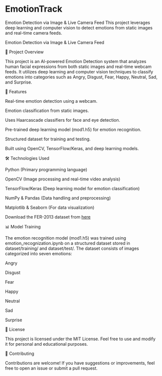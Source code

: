# EmotionTrack
Emotion Detection via Image &amp; Live Camera Feed  This project leverages deep learning and computer vision to detect emotions from static images and real-time camera feeds.

Emotion Detection via Image & Live Camera Feed

📌 Project Overview

This project is an AI-powered Emotion Detection system that analyzes human facial expressions from both static images and real-time webcam feeds. It utilizes deep learning and computer vision techniques to classify emotions into categories such as Angry, Disgust, Fear, Happy, Neutral, Sad, and Surprise.

🚀 Features

Real-time emotion detection using a webcam.

Emotion classification from static images.

Uses Haarcascade classifiers for face and eye detection.

Pre-trained deep learning model (mod1.h5) for emotion recognition.

Structured dataset for training and testing.

Built using OpenCV, TensorFlow/Keras, and deep learning models.

🛠️ Technologies Used

Python (Primary programming language)

OpenCV (Image processing and real-time video analysis)

TensorFlow/Keras (Deep learning model for emotion classification)

NumPy & Pandas (Data handling and preprocessing)

Matplotlib & Seaborn (For data visualization)


Download the FER-2013 dataset from [here]([https://drive.google.com/file/d/1X60B-uR3NtqPd4oosdotpbDgy8KOfUdr/view?usp=sharing](https://drive.google.com/file/d/1taqe1xWvRSA_gLIFFu7TyNHYSEZptIcI/view?usp=sharing))


📊 Model Training

The emotion recognition model (mod1.h5) was trained using emotion_recognization.ipynb on a structured dataset stored in dataset/training/ and dataset/test/. The dataset consists of images categorized into seven emotions:

Angry

Disgust

Fear

Happy

Neutral

Sad

Surprise

📜 License

This project is licensed under the MIT License. Feel free to use and modify it for personal and educational purposes.

🤝 Contributing

Contributions are welcome! If you have suggestions or improvements, feel free to open an issue or submit a pull request.

